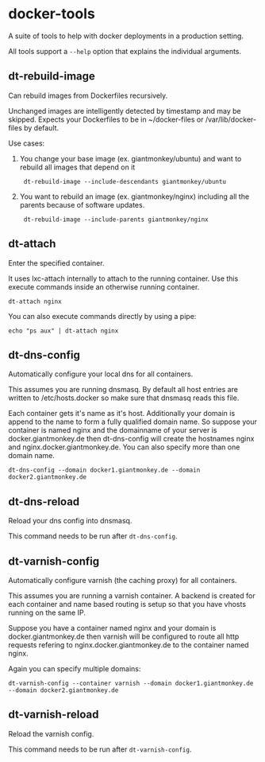 docker-tools
============

A suite of tools to help with docker deployments in a production setting. 

All tools support a `--help` option that explains the individual arguments.


## dt-rebuild-image

Can rebuild images from Dockerfiles recursively. 

Unchanged images are intelligently detected by timestamp and may be skipped. Expects your Dockerfiles to be in ~/docker-files or /var/lib/docker-files by default.

Use cases:

1. You change your base image (ex. giantmonkey/ubuntu) and want to rebuild all images that depend on it

        dt-rebuild-image --include-descendants giantmonkey/ubuntu
    
2. You want to rebuild an image (ex. giantmonkey/nginx) including all the parents because of software updates.

        dt-rebuild-image --include-parents giantmonkey/nginx
    
    
## dt-attach

Enter the specified container.

It uses lxc-attach internally to attach to the running container. Use this execute commands inside an otherwise running container.

    dt-attach nginx
    
You can also execute commands directly by using a pipe:

    echo "ps aux" | dt-attach nginx
    

## dt-dns-config

Automatically configure your local dns for all containers.

This assumes you are running dnsmasq. By default all host entries are written to /etc/hosts.docker so make sure that dnsmasq reads this file.

Each container gets it's name as it's host. Additionally your domain is append to the name to form a fully qualified domain name. So suppose your container is named nginx and the domainname of your server is docker.giantmonkey.de then dt-dns-config will create the hostnames nginx and nginx.docker.giantmonkey.de. You can also specify more than one domain name.

    dt-dns-config --domain docker1.giantmonkey.de --domain docker2.giantmonkey.de
    

## dt-dns-reload

Reload your dns config into dnsmasq.

This command needs to be run after `dt-dns-config`.


## dt-varnish-config

Automatically configure varnish (the caching proxy) for all containers.

This assumes you are running a varnish container. A backend is created for each container and name based routing is setup so that you have vhosts running on the same IP.

Suppose you have a container named nginx and your domain is docker.giantmonkey.de then varnish will be configured to route all http requests refering to nginx.docker.giantmonkey.de to the container named nginx.

Again you can specify multiple domains:

    dt-varnish-config --container varnish --domain docker1.giantmonkey.de --domain docker2.giantmonkey.de
    

## dt-varnish-reload

Reload the varnish config.

This command needs to be run after `dt-varnish-config`.
